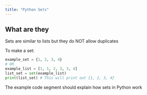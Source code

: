 ```yaml
---
title: "Python Sets"
---
```


## What are they

Sets are similar to lists but they do NOT allow duplicates

To make a set:

```py
example_set = {1, 2, 3, 4}
# OR
example_list = [1, 1, 2, 3, 3, 4]
list_set = set(example_list)
print(list_set) # This will print out {1, 2, 3, 4}
```

The example code segment should explain how sets in Python work
